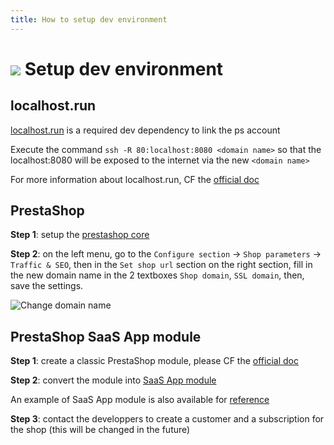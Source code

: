 ```yaml
---
title: How to setup dev environment
---
```


# ![](/assets/images/common/logo-condensed-sm.png) Setup dev environment

## localhost.run

[localhost.run](http://localhost.run/) is a required dev dependency to link the ps account

Execute the command `ssh -R 80:localhost:8080 <domain name>` so that the localhost:8080 will be exposed to the internet via the new `<domain name>`

For more information about localhost.run, CF the [official doc](http://localhost.run/docs/)

## PrestaShop

**Step 1**: setup the [prestashop core](https://github.com/PrestaShop/docker)

**Step 2**: on the left menu, go to the `Configure section` -> `Shop parameters` -> `Traffic & SEO`, then in the `Set shop url` section on the right section, fill in the new domain name in the 2 textboxes `Shop domain`, `SSL domain`, then, save the settings.

![Change domain name](/assets/images/4-setup-dev-environment/change_domain_name.png)

## PrestaShop SaaS App module

**Step 1**: create a classic PrestaShop module, please CF the [official doc](https://devdocs.prestashop.com/1.7/modules/creation/tutorial/)

**Step 2**: convert the module into [SaaS App module](../2-saas-app/README.md)

An example of SaaS App module is also available for [reference](https://github.com/PrestaShopCorp/partner-devtools.prestashop.com/tree/main/modules/rbm_example)

**Step 3**: contact the developpers to create a customer and a subscription for the shop (this will be changed in the future)
